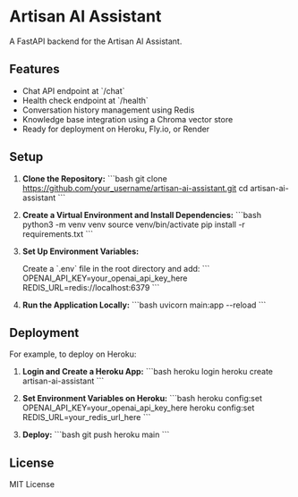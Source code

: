 # Artisan AI Assistant

A FastAPI backend for the Artisan AI Assistant.

## Features

- Chat API endpoint at \`/chat\`
- Health check endpoint at \`/health\`
- Conversation history management using Redis
- Knowledge base integration using a Chroma vector store
- Ready for deployment on Heroku, Fly.io, or Render

## Setup

1. **Clone the Repository:**
   \`\`\`bash
   git clone https://github.com/your_username/artisan-ai-assistant.git
   cd artisan-ai-assistant
   \`\`\`

2. **Create a Virtual Environment and Install Dependencies:**
   \`\`\`bash
   python3 -m venv venv
   source venv/bin/activate
   pip install -r requirements.txt
   \`\`\`

3. **Set Up Environment Variables:**

   Create a \`.env\` file in the root directory and add:
   \`\`\`
   OPENAI_API_KEY=your_openai_api_key_here
   REDIS_URL=redis://localhost:6379
   \`\`\`

4. **Run the Application Locally:**
   \`\`\`bash
   uvicorn main:app --reload
   \`\`\`

## Deployment

For example, to deploy on Heroku:

1. **Login and Create a Heroku App:**
   \`\`\`bash
   heroku login
   heroku create artisan-ai-assistant
   \`\`\`

2. **Set Environment Variables on Heroku:**
   \`\`\`bash
   heroku config:set OPENAI_API_KEY=your_openai_api_key_here
   heroku config:set REDIS_URL=your_redis_url_here
   \`\`\`

3. **Deploy:**
   \`\`\`bash
   git push heroku main
   \`\`\`

## License

MIT License
